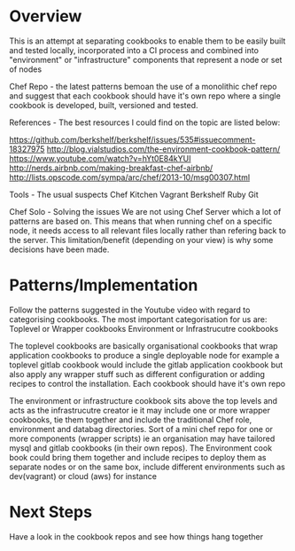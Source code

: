 Overview
========

This is an attempt at separating cookbooks to enable them to be easily built and tested locally, incorporated into a CI process and combined into "environment" or
"infrastructure" components that represent a node or set of nodes

Chef Repo - the latest patterns bemoan the use of a monolithic chef repo and suggest that each cookbook should have it's own repo where a single cookbook is developed,
built, versioned and tested. 

References - The best resources I could find on the topic are listed below:

https://github.com/berkshelf/berkshelf/issues/535#issuecomment-18327975
http://blog.vialstudios.com/the-environment-cookbook-pattern/
https://www.youtube.com/watch?v=hYt0E84kYUI
http://nerds.airbnb.com/making-breakfast-chef-airbnb/
http://lists.opscode.com/sympa/arc/chef/2013-10/msg00307.html

Tools - The usual suspects
Chef
Kitchen
Vagrant
Berkshelf
Ruby
Git

Chef Solo - Solving the issues
We are not using Chef Server which a lot of patterns are based on. This means that when running chef on a specific node, it needs access to all relevant files locally
rather than refering back to the server. This limitation/benefit (depending on your view) is why some decisions have been made.

Patterns/Implementation
=======================

Follow the patterns suggested in the Youtube video with regard to categorising cookbooks. The most important categorisation for us are:
Toplevel or Wrapper cookbooks
Environment or Infrastrucutre cookbooks

The toplevel cookbooks are basically organisational cookbooks that wrap application cookbooks to produce a single deployable node for example a toplevel gitlab cookbook
would include the gitlab application cookbook but also apply any wrapper stuff such as different configuration or adding recipes to control the installation.
Each cookbook should have it's own repo

The environment or infrastructure cookbook sits above the top levels and acts as the infrastrucutre creator ie it may include one or more wrapper cookbooks, tie them
together and include the traditional Chef role, environment and databag directories. Sort of a mini chef repo for one or more components (wrapper scripts) ie an organisation may have tailored mysql and gitlab cookbooks (in their own repos). The Environment cook book could bring them together and include recipes to deploy them as separate nodes or on the same box, include different environments such as dev(vagrant) or cloud (aws) for instance

Next Steps
==========

Have a look in the cookbook repos and see how things hang together

